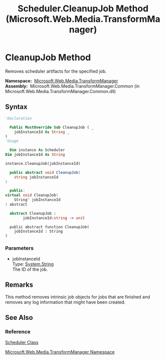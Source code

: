 ﻿---
title: Scheduler.CleanupJob Method  (Microsoft.Web.Media.TransformManager)
TOCTitle: CleanupJob Method
ms:assetid: M:Microsoft.Web.Media.TransformManager.Scheduler.CleanupJob(System.String)
ms:mtpsurl: https://msdn.microsoft.com/en-us/library/microsoft.web.media.transformmanager.scheduler.cleanupjob(v=VS.90)
ms:contentKeyID: 35520639
ms.date: 06/14/2012
mtps_version: v=VS.90
f1_keywords:
- Microsoft.Web.Media.TransformManager.Scheduler.CleanupJob
dev_langs:
- csharp
- jscript
- vb
- FSharp
- cpp
api_location:
- Microsoft.Web.Media.TransformManager.Common.dll
api_name:
- Microsoft.Web.Media.TransformManager.Scheduler.CleanupJob
api_type:
- Managed
topic_type:
- apiref
- kbSyntax
product_family_name: VS
ROBOTS: INDEX,FOLLOW
---

# CleanupJob Method

Removes scheduler artifacts for the specified job.

**Namespace:**  [Microsoft.Web.Media.TransformManager](microsoft-web-media-transformmanager-namespace.md)  
**Assembly:**  Microsoft.Web.Media.TransformManager.Common (in Microsoft.Web.Media.TransformManager.Common.dll)

## Syntax

```vb
'Declaration

  Public MustOverride Sub CleanupJob ( _
    jobInstanceId As String _
)
'Usage

  Dim instance As Scheduler
Dim jobInstanceId As String

instance.CleanupJob(jobInstanceId)
```

```csharp
  public abstract void CleanupJob(
    string jobInstanceId
)
```

```cpp
  public:
virtual void CleanupJob(
    String^ jobInstanceId
) abstract
```

``` fsharp
  abstract CleanupJob : 
        jobInstanceId:string -> unit 
```

```jscript
  public abstract function CleanupJob(
    jobInstanceId : String
)
```

### Parameters

  - jobInstanceId  
    Type: [System.String](https://msdn.microsoft.com/library/s1wwdcbf)  
    The ID of the job.  

## Remarks

This method removes intrinsic job objects for jobs that are finished and removes any log information that might have been created.

## See Also

### Reference

[Scheduler Class](scheduler-class-microsoft-web-media-transformmanager.md)

[Microsoft.Web.Media.TransformManager Namespace](microsoft-web-media-transformmanager-namespace.md)

